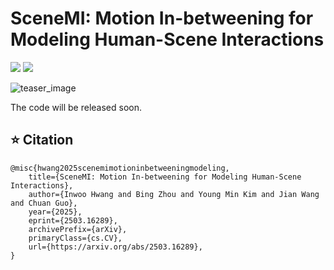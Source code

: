 # SceneMI: Motion In-betweening for Modeling Human-Scene Interactions

<p align="left">
  <a href='https://arxiv.org/abs/2503.16289'>
    <img src='https://img.shields.io/badge/Arxiv-Pdf-A42C25?style=flat&logo=arXiv&logoColor=white'></a>
  <a href='https://inwoohwang.me/SceneMI/'>
    <img src='https://img.shields.io/badge/Project-Page-green?style=flat&logo=Google%20chrome&logoColor=white'></a>
</p>

![teaser_image](https://inwoohwang.me/SceneMI/static/images/teaser.png)

The code will be released soon.


## :star: Citation
```
@misc{hwang2025scenemimotioninbetweeningmodeling,
    title={SceneMI: Motion In-betweening for Modeling Human-Scene Interactions}, 
    author={Inwoo Hwang and Bing Zhou and Young Min Kim and Jian Wang and Chuan Guo},
    year={2025},
    eprint={2503.16289},
    archivePrefix={arXiv},
    primaryClass={cs.CV},
    url={https://arxiv.org/abs/2503.16289}, 
}
```
